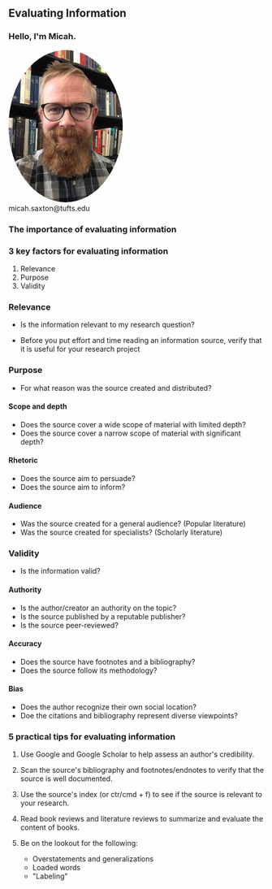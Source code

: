 ## Evaluating Information


### Hello, I'm Micah.
<img src="./images/saxton_profile.jpg" height=300 style="border-radius: 50%">
<br>
micah.saxton@tufts.edu


### The importance of evaluating information


### 3 key factors for evaluating information
1. Relevance
2. Purpose
3. Validity


### Relevance
* Is the information relevant to my research question?

* Before you put effort and time reading an information source, verify that it is useful for your research project


### Purpose
* For what reason was the source created and distributed?

#### Scope and depth
* Does the source cover a wide scope of material with limited depth?
* Does the source cover a narrow scope of material with significant depth?

#### Rhetoric
* Does the source aim to persuade?
* Does the source aim to inform?

#### Audience
* Was the source created for a general audience? (Popular literature)
* Was the source created for specialists? (Scholarly literature)


### Validity
* Is the information valid?

#### Authority
* Is the author/creator an authority on the topic?
* Is the source published by a reputable publisher?
* Is the source peer-reviewed?

#### Accuracy
* Does the source have footnotes and a bibliography?
* Does the source follow its methodology?

#### Bias
* Does the author recognize their own social location?
* Doe the citations and bibliography represent diverse viewpoints?


### 5 practical tips for evaluating information

1. Use Google and Google Scholar to help assess an author's credibility.

2. Scan the source's bibliography and footnotes/endnotes to verify that the source is well documented.

3. Use the source's index (or ctr/cmd + f) to see if the source is relevant to your research.

4. Read book reviews and literature reviews to summarize and evaluate the content of books.

5. Be on the lookout for the following:
    * Overstatements and generalizations
    * Loaded words
    * "Labeling" 